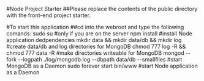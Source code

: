 #Node Project Starter
##Please replace the contents of the public directory with the front-end project starter.

#To start this application
##cd into the webroot and type the following comands:
	sudo su #only if you are on the server
	npm install #install Node application dedpendencies
	mkdir data && mkdir data/db && mkdir log #create data/db and log directories for MongoDB
	chmod 777 log -R && chmod 777 data -R #make directories writeable for MongoDB
	mongod --fork --logpath ./log/mongodb.log --dbpath data/db --smallfiles #start MongoDB as a Daemon
	sudo forever start bin/www #start Node application as a Daemon